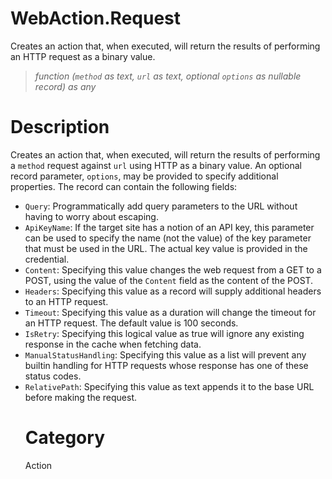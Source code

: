 # WebAction.Request
Creates an action that, when executed, will return the results of performing an HTTP request as a binary value.
> _function (<code>method</code> as text, <code>url</code> as text, optional <code>options</code> as nullable record) as any_

# Description 
Creates an action that, when executed, will return the results of performing a <code>method</code> request against <code>url</code> using HTTP as a binary value.
    An optional record parameter, <code>options</code>, may be provided to specify additional properties. The record can contain the following fields:
     <ul>
        <li><code>Query</code>: Programmatically add query parameters to the URL without having to worry about escaping. </li>
        <li><code>ApiKeyName</code>: If the target site has a notion of an API key, this parameter can be used to specify the name (not the value) of the key parameter that must be used in the URL. The actual key value is provided in the credential.</li>
        <li><code>Content</code>: Specifying this value changes the web request from a GET to a POST, using the value of the <code>Content</code> field as the content of the POST.</li>
        <li><code>Headers</code>: Specifying this value as a record will supply additional headers to an HTTP request.</li>
        <li><code>Timeout</code>: Specifying this value as a duration will change the timeout for an HTTP request. The default value is 100 seconds.</li>
        <li><code>IsRetry</code>: Specifying this logical value as true will ignore any existing response in the cache when fetching data.</li>
        <li><code>ManualStatusHandling</code>: Specifying this value as a list will prevent any builtin handling for HTTP requests whose response has one of these status codes.</li>
        <li><code>RelativePath</code>: Specifying this value as text appends it to the base URL before making the request.</li>
      
# Category 
Action
